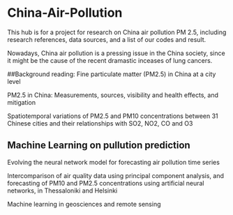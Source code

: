 # China-Air-Pollution
This hub is for a project for research on China air pollution PM 2.5, including research references, data sources, and a list of our codes and result. 

Nowadays, China air pollution is a pressing issue in the China society, since it might be the cause of the recent dramastic inceases of lung cancers.

##Background reading:
Fine particulate matter (PM2.5) in China at a city level

PM2.5 in China: Measurements, sources, visibility and health effects, and mitigation

Spatiotemporal variations of PM2.5 and PM10 concentrations between 31 Chinese cities and their relationships with SO2, NO2, CO and O3

## Machine Learning on pullution prediction
Evolving the neural network model for forecasting air pollution time series

Intercomparison of air quality data using principal component analysis, and forecasting of PM10 and PM2.5 concentrations using artificial neural networks, in Thessaloniki and Helsinki

Machine learning in geosciences and remote sensing

